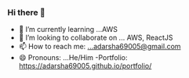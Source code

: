 ### Hi there 👋

<!--
**Adarsha69005/Adarsha69005** is a ✨ _special_ ✨ repository because its `README.md` (this file) appears on your GitHub profile.

Here are some ideas to get you started: -->

- 🌱 I’m currently learning ...AWS
- 👯 I’m looking to collaborate on ... AWS, ReactJS
- 📫 How to reach me: ...adarsha69005@gmail.com
- 😄 Pronouns: ...He/Him
-Portfolio: https://adarsha69005.github.io/portfolio/

